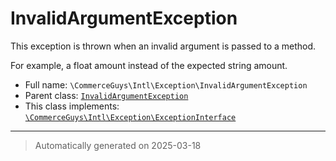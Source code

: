 
# InvalidArgumentException

This exception is thrown when an invalid argument is passed to a method.

For example, a float amount instead of the expected string amount.

* Full name: `\CommerceGuys\Intl\Exception\InvalidArgumentException`
* Parent class: [`InvalidArgumentException`](../../../InvalidArgumentException.md)
* This class implements:
[`\CommerceGuys\Intl\Exception\ExceptionInterface`](./ExceptionInterface.md)






***
> Automatically generated on 2025-03-18
